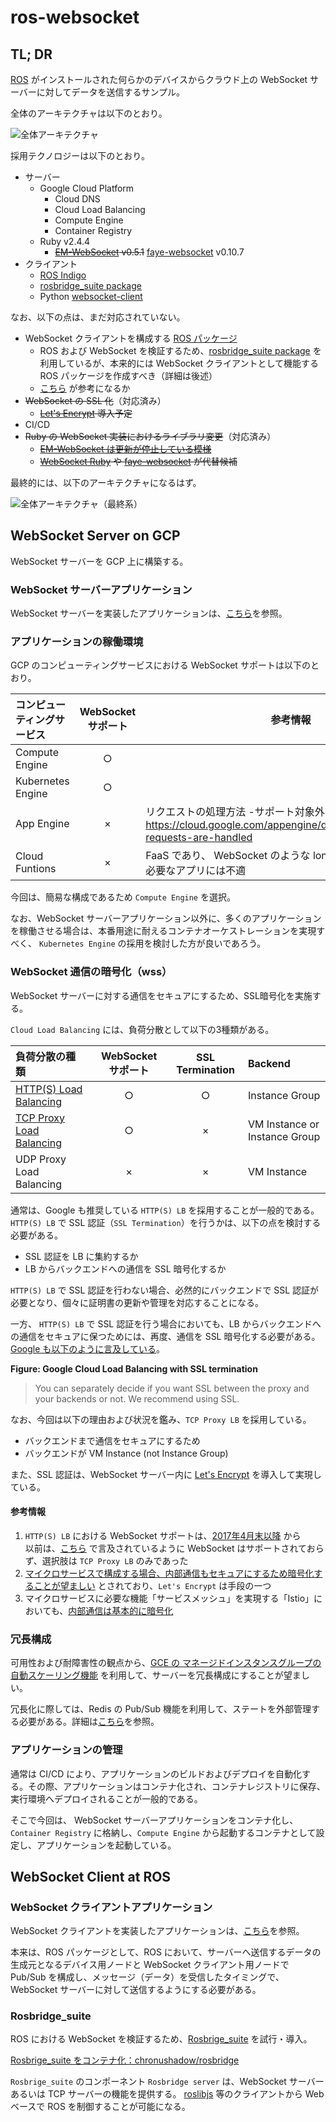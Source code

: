 # ros-websocket

## TL; DR

[ROS](http://wiki.ros.org) がインストールされた何らかのデバイスからクラウド上の WebSocket サーバーに対してデータを送信するサンプル。

全体のアーキテクチャは以下のとおり。

![全体アーキテクチャ](images/rosbridge_suite-WebSocket.svg "全体アーキテクチャ")

採用テクノロジーは以下のとおり。

* サーバー
  * Google Cloud Platform
    * Cloud DNS
    * Cloud Load Balancing
    * Compute Engine
    * Container Registry
  * Ruby v2.4.4
    * ~~[EM-WebSocket](https://github.com/igrigorik/em-websocket) v0.5.1~~ [faye-websocket](https://github.com/faye/faye-websocket-ruby) v0.10.7
* クライアント
  * [ROS Indigo](http://wiki.ros.org/indigo)
  * [rosbridge_suite package](http://wiki.ros.org/rosbridge_suite)
  * Python [websocket-client](https://github.com/websocket-client/websocket-client)


なお、以下の点は、まだ対応されていない。

* WebSocket クライアントを構成する [ROS パッケージ](http://wiki.ros.org/ROS/Tutorials/CreatingPackage)
  * ROS および WebSocket を検証するため、[rosbridge_suite package](http://wiki.ros.org/rosbridge_suite) を利用しているが、本来的には WebSocket クライアントとして機能する ROS パッケージを作成すべき（詳細は後述）
  * [こちら](https://qiita.com/ryskiwt/items/bf33dae63561feac0f5d) が参考になるか
* ~~WebSocket の SSL 化~~（対応済み）
  * ~~[Let's Encrypt](https://letsencrypt.org/) 導入予定~~
* CI/CD
* ~~Ruby の WebSocket 実装におけるライブラリ変更~~（対応済み）
  * ~~[EM-WebSocket は更新が停止している模様](https://github.com/igrigorik/em-websocket/releases)~~
  * ~~[WebSocket Ruby](https://github.com/imanel/websocket-ruby) や [
faye-websocket](https://github.com/faye/faye-websocket-node) が代替候補~~

最終的には、以下のアーキテクチャになるはず。

![全体アーキテクチャ（最終系）](images/ROS-WebSocket.svg "全体アーキテクチャ（最終系）")


## WebSocket Server on GCP

WebSocket サーバーを GCP 上に構築する。

### WebSocket サーバーアプリケーション

WebSocket サーバーを実装したアプリケーションは、[こちら](https://github.com/chronushadow/ruby-websocket)を参照。

### アプリケーションの稼働環境

GCP のコンピューティングサービスにおける WebSocket サポートは以下のとおり。

|コンピューティングサービス|WebSocket サポート|参考情報|
|:--------------|:--:|--------|
|Compute Engine|○||
|Kubernetes Engine|○||
|App Engine|×|リクエストの処理方法 -サポート対象外の機能-https://cloud.google.com/appengine/docs/flexible/ruby/how-requests-are-handled|
|Cloud Funtions|×|FaaS であり、 WebSocket のような long-lived connections が必要なアプリには不適 |

今回は、簡易な構成であるため `Compute Engine` を選択。

なお、WebSocket サーバーアプリケーション以外に、多くのアプリケーションを稼働させる場合は、本番用途に耐えるコンテナオーケストレーションを実現すべく、 `Kubernetes Engine` の採用を検討した方が良いであろう。 

### WebSocket 通信の暗号化（wss）

WebSocket サーバーに対する通信をセキュアにするため、SSL暗号化を実施する。

`Cloud Load Balancing` には、負荷分散として以下の3種類がある。

|負荷分散の種類|WebSocket サポート|SSL Termination|Backend|
|:---------|:---------------:|:-------------:|:-----------|
|[HTTP(S) Load Balancing](https://cloud.google.com/load-balancing/docs/https/)|○|○|Instance Group|
|[TCP Proxy Load Balancing](https://cloud.google.com/load-balancing/docs/tcp/)|○|×|VM Instance or Instance Group|
|UDP Proxy Load Balancing|×|×|VM Instance|

通常は、Google も推奨している `HTTP(S) LB` を採用することが一般的である。
`HTTP(S) LB` で SSL 認証（`SSL Termination`）を行うかは、以下の点を検討する必要がある。

* SSL 認証を LB に集約するか
* LB からバックエンドへの通信を SSL 暗号化するか

`HTTP(S) LB` で SSL 認証を行わない場合、必然的にバックエンドで SSL 認証が必要となり、個々に証明書の更新や管理を対応することになる。

一方、 `HTTP(S) LB` で SSL 認証を行う場合においても、LB からバックエンドへの通信をセキュアに保つためには、再度、通信を SSL 暗号化する必要がある。 [Google も以下のように言及している](https://cloud.google.com/load-balancing/docs/ssl/)。

**Figure: Google Cloud Load Balancing with SSL termination**
> You can separately decide if you want SSL between the proxy and your backends or not. We recommend using SSL.

なお、今回は以下の理由および状況を鑑み、`TCP Proxy LB` を採用している。

* バックエンドまで通信をセキュアにするため
* バックエンドが VM Instance (not Instance Group)

また、SSL 認証は、WebSocket サーバー内に [Let's Encrypt](https://letsencrypt.org/) を導入して実現している。


#### 参考情報

1. `HTTP(S) LB` における WebSocket サポートは、[2017年4月末以降](https://cloud.google.com/compute/docs/load-balancing/http/#websocket_proxy_support) から\
以前は、[こちら](https://www.slideshare.net/fumihikoshiroyama/gcp-http) で言及されているように WebSocket はサポートされておらず、選択肢は `TCP Proxy LB` のみであった
2. [マイクロサービスで構成する場合、内部通信もセキュアにするため暗号化することが望ましい](https://www.infoq.com/jp/news/2016/12/microservices-security) とされており、`Let's Encrypt` は手段の一つ
3. マイクロサービスに必要な機能「サービスメッシュ」を実現する「Istio」においても、[内部通信は基本的に暗号化](https://istio.io/docs/concepts/security/mutual-tls/)

### 冗長構成

可用性および耐障害性の観点から、[GCE の マネージドインスタンスグループの自動スケーリング機能](https://cloud.google.com/compute/docs/autoscaler/) を利用して、サーバーを冗長構成にすることが望ましい。

冗長化に際しては、Redis の Pub/Sub 機能を利用して、ステートを外部管理する必要がある。詳細は[こちら](https://github.com/chronushadow/ruby-websocket)を参照。

### アプリケーションの管理

通常は CI/CD により、アプリケーションのビルドおよびデプロイを自動化する。その際、アプリケーションはコンテナ化され、コンテナレジストリに保存、実行環境へデプロイされることが一般的である。

そこで今回は、 WebSocket サーバーアプリケーションをコンテナ化し、`Container Registry` に格納し、`Compute Engine` から起動するコンテナとして設定し、アプリケーションを起動している。

## WebSocket Client at ROS

### WebSocket クライアントアプリケーション

WebSocket クライアントを実装したアプリケーションは、[こちら](https://github.com/chronushadow/websocket-client)を参照。

本来は、ROS パッケージとして、ROS において、サーバーへ送信するデータの生成元となるデバイス用ノードと WebSocket クライアント用ノードで Pub/Sub を構成し、メッセージ（データ）を受信したタイミングで、WebSocket サーバーに対して送信するようにする必要がある。

### Rosbridge_suite

ROS における WebSocket を検証するため、[Rosbrige_suite](http://wiki.ros.org/rosbridge_suite) を試行・導入。

[Rosbrige_suite をコンテナ化：chronushadow/rosbridge](https://github.com/chronushadow/rosbridge)

`Rosbrige_suite` のコンポーネント `Rosbridge server` は、WebSocket サーバーあるいは TCP サーバーの機能を提供する。
[roslibjs](http://wiki.ros.org/roslibjs) 等のクライアントから Web ベースで ROS を制御することが可能になる。